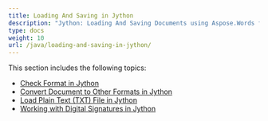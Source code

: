 ```yaml
---
title: Loading And Saving in Jython
description: "Jython: Loading And Saving Documents using Aspose.Words for Java."
type: docs
weight: 10
url: /java/loading-and-saving-in-jython/
---
```


This section includes the following topics:

- [Check Format in Jython](/words/java/check-format-in-jython/)
- [Convert Document to Other Formats in Jython](/words/java/convert-document-to-other-formats-in-jython/)
- [Load Plain Text (TXT) File in Jython](/words/java/load-plain-text-txt-file-in-jython/)
- [Working with Digital Signatures in Jython](/words/java/working-with-digital-signatures-in-jython/)
